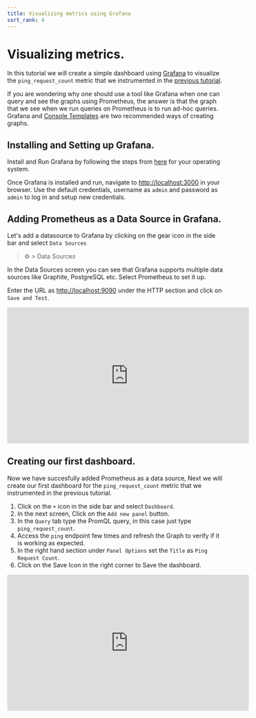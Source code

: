 ```yaml
---
title: Visualizing metrics using Grafana
sort_rank: 4
---
```


# Visualizing metrics.

In this tutorial we will create a simple dashboard using [Grafana](https://github.com/grafana/grafana) to visualize the `ping_request_count` metric that we instrumented in the [previous tutorial](../instrumenting_http_server_in_go).

If you are wondering why one should use a tool like Grafana when one can query and see the graphs using Prometheus, the answer is that the graph that we see when we run queries on Prometheus is to run ad-hoc queries. 
Grafana and [Console Templates](https://prometheus.io/docs/visualization/consoles/) are two recommended ways of creating graphs.


## Installing and Setting up Grafana.

Install and Run Grafana by following the steps from [here](https://grafana.com/docs/grafana/latest/installation/requirements/#supported-operating-systems) for your operating system.

Once Grafana is installed and run, navigate to [http://localhost:3000](http://localhost:3000) in your browser. Use the default credentials, username as `admin` and password as `admin` to log in and setup new credentials.


## Adding Prometheus as a Data Source in Grafana.
Let's add a datasource to Grafana by clicking on the gear icon in the side bar and select `Data Sources`
> ⚙ > Data Sources

In the Data Sources screen you can see that Grafana supports multiple data sources like Graphite, PostgreSQL etc. Select Prometheus to set it up.

Enter the URL as [http://localhost:9090](http://localhost:9090) under the HTTP section and click on `Save and Test`.

<iframe width="560" height="315" src="https://www.youtube.com/embed/QT66dU_h9lo" frameborder="0" allowfullscreen></iframe>

## Creating our first dashboard.

Now we have succesfully added Prometheus as a data source, Next we will create our first dashboard for the `ping_request_count` metric that we instrumented in the previous tutorial.

1. Click on the `+` icon in the side bar and select `Dashboard`.
2. In the next screen, Click on the `Add new panel` button.
3. In the `Query` tab type the PromQL query, in this case just type `ping_request_count`.
4. Access the `ping` endpoint few times and refresh the Graph to verify if it is working as expected.
4. In the right hand section under `Panel Options` set the `Title` as `Ping Request Count`.
5. Click on the Save Icon in the right corner to Save the dashboard.

<iframe width="560" height="315" src="https://www.youtube.com/embed/giVZHO6akRA" frameborder="0" allowfullscreen></iframe>


